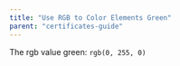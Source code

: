 ```yaml
---
title: "Use RGB to Color Elements Green"
parent: "certificates-guide"
---
```


The rgb value green: `rgb(0, 255, 0)`
